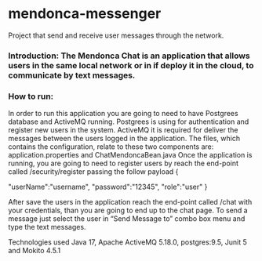 # mendonca-messenger
Project that send and receive user messages through the network.


### Introduction: The Mendonca Chat is an application that allows users in the same local network or in if deploy it in the cloud, to communicate by text messages.

### How to run:
In order to run this application you are going to need to have Postgrees database and ActiveMQ running. 
Postgrees is using for authentication and register new users in the system. 
ActiveMQ it is required for deliver the messages between the users logged in the application.
The files, which contains the configuration, relate to these two components are: application.properties and ChatMendoncaBean.java
Once the application is running, you are going to need to register users by reach the end-point called /security/register passing the follow payload
{

"userName":"username",
"password":"12345",
"role":"user"
}

After save the users in the application reach the end-point called  /chat with your credentials, than you are going to end up to the chat page.
To send a message just select the user in “Send Message to” combo box menu and type the text messages. 

Technologies used Java 17, Apache ActiveMQ 5.18.0, postgres:9.5, Junit 5 and Mokito 4.5.1
